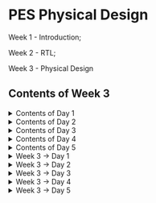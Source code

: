 # PES Physical Design
Week 1 - Introduction;

Week 2 - RTL;

Week 3 - Physical Design


## Contents of Week 3
</details><details>
  <summary>Contents of Day 1</summary>
  
  ### Inception of open-source EDA, OpenLANE and Sky130 PDK 
  
 * How to talk to computers.
   * Introduction to QFN-48 Package, chip, pads, core, die and IPs
   * Introduction to RISC-V
   * From Software Applications to Hardware
* Soc Design and Openlane
    * Introduction to all components of open-source digital asic design
    * Simplified RTL2GDS flow
    * Introduction to OpenLANE and Strive chipsets
    * Introduction to OpenLANE detailed ASIC design flow
 * Open Source EDA Tools.
    * OpenLANE Directory structure in detail
    * Design Preparation Step
    * Review files after design prep and run synthesis
    * OpenLANE Project Git Link Description
    * Steps to characterize synthesis results

</details><details>
  <summary>Contents of Day 2</summary>
  
  ### Good floorplan vs bad floorplan and introduction to library cells
  * Chip Floor planning considerations.
    * Utilization factor and aspect ratio
    * Concept of pre-placed cells
    * De-coupling capacitors
    * Power planning
    * Pin placement and logical cell placement blockage
    * Steps to run floorplan using OpenLANE
    * Review floorplan files and steps to view floorplan
    * Review floorplan layout in Magic

* Library Binding and Placement.
   * Netlist binding and initial place design
   * Optimize placement using estimated wire-length and capacitanc
   * Final placement optimization
   * Need for libraries and characterization
   * Congestion aware placement using RePlAce

* Cell Design and Characterisation flow.
  * Inputs for cell design flow
  * Circuit design step
  * Layout design step
  * Typical characterization flow

* General timinig and Characterisation parameters.
  * Timing threshold definitions
  * Propagation delay and transition time

</details><details>
  <summary>Contents of Day 3</summary>
  
### Design library cell using Magic Layout and ngspice characterization
* Labs for CMOS inverter ngspice simulations.
   * IO placer revision
   * SPICE deck creation for CMOS inverter
   * SPICE simulation lab for CMOS inverter
   * Switching Threshold Vm
   * Static and dynamic simulation of CMOS inverter
   * Lab steps to git clone vsdstdcelldesign
* Inception of Layout CMOS fabrication process.
   * Create Active regions
   * Formation of N-well and P-well
   * Formation of gate terminal
   * Lightly doped drain (LDD) formation
   * Source and drain formation
   * Local interconnect formation
   * Higher level metal formation
   * Lab introduction to Sky130 basic layers layout and LEF using inverter
   * Lab steps to create std cell layout and extract spice netlist
* sky130 Tech file Labs
   * Lab steps to create final SPICE deck using Sky130 tech
   * Lab steps to characterize inverter using sky130 model files
   * Lab introduction to Magic tool options and DRC rules
   * Lab introduction to Sky130 pdk's and steps to download labs
   * Lab introduction to Magic and steps to load Sky130 tech-rules
   * Lab exercise to fix poly.9 error in Sky130 tech-file
   * Lab exercise to implement poly resistor spacing to diff and tap
   * Lab challenge exercise to describe DRC error as geometrical construct
   * Lab challenge to find missing or incorrect rules and fix them

</details><details>
  <summary>Contents of Day 4</summary>
  
### Pre-layout timing analysis and importance of good clock tree
* Timing modeling using delays.
   * Lab steps to convert grid info to track info
   * Lab steps to convert magic layout to std cell LEF
   * Introduction to timing libs and steps to include new cell in synthesis
   * Introduction to delay tables
   * Delay table usage Part 1
   * Delay table usage Part 2
   * Lab steps to configure synthesis settings to fix slack and include vsdinv
* Timing analysis with ideal clocks using openSTA
   * Setup timing analysis and introduction to flip-flop setup time
   * Introduction to clock jitter and uncertainty
   * Lab steps to configure OpenSTA for post-synth timing analysis
   * Lab steps to optimize synthesis to reduce setup violations
   * Lab steps to do basic timing ECO
* Clock tree synthesis TritonCTS and signal integrity.
   * Clock tree routing and buffering using H-Tree algorithm
   * Crosstalk and clock net shielding
   * Lab steps to run CTS using TritonCTS
   * Lab steps to verify CTS runs
* Timing analysis with real clocks using openTA
   * Setup timing analysis using real clocks
   * Hold timing analysis using real clocks
   * Lab steps to analyze timing with real clocks using OpenSTA
   * Lab steps to execute OpenSTA with right timing libraries and CTS assignment
   * Lab steps to observe impact of bigger CTS buffers on setup and hold timing

</details><details>
  <summary>Contents of Day 5</summary>
  
### Final steps for RTL2GDS using tritonRoute and openSTA
* Routing and Design rule check(DRC)
   * Introduction to Maze Routing and Lee's algorithm
   * Lee's Algorithm conclusio
   * Design Rule Check
* Power Distribution Network and routing.
   * Lab steps to build power distribution network
   * Lab steps from power straps to std cell powe
   * Basics of global and detail routing and configure TritonRoute
* TritonRoute Features.
   * TritonRoute feature 1 - Honors pre-processed route guides
   * TritonRoute Feature2 & 3 - Inter-guide connectivity and intra- & inter-layer routing
   * TritonRoute method to handle connectivity
   * Routing topology algorithm and final files list post-route
  
### Course
</details><details>
   <summary>  Week 3 -> Day 1 </summary>

## Contents of Day 1
* How to talk to computers.
* Soc Design and Openlane
* Open Source EDA Tools.

   ### How to talk to computers.
   Any board is the processor/SoC with interfaces. Packages have predefined pins and these are connected to the chip using wires. Packages have components like pads (signals going inside the chip or out of the chip go through the pads), core (where all the digital logic sits),die, foundry IPs (like SRAM, ADC, DAC, PLL) and macros (like the SoC and SPI).
   
   Chip design 
   
   ![image](https://github.com/Shubhashree359/pes_pd/assets/142501263/a63f89c9-d705-4a6a-9057-e5d69cbfd519)
   
   let get inside a chip
   
   ![image](https://github.com/Shubhashree359/pes_pd/assets/142501263/270db554-ae5b-4077-8aeb-8b26f6dbc2a0)
   ![image](https://github.com/Shubhashree359/pes_pd/assets/142501263/392f63b6-3e0c-4f33-ac7a-790bc7017c7c)

   PADS - the ways signal comes inside or goes outside
   
CORE - all the digital logic recides

DIE - size of the chip

Foundry IP's - PLL,adc,dac,sram

foundry - factory where chip get manufactured

macros - Soc, SPI

ISA the way we talk to the computer

How to run a C Program on a cpu, there is a certain flow

RISC Architecture -> Implementation(RTL) -> Layout

C program -> Assemble Level program -> Machine level program

![image](https://github.com/Shubhashree359/pes_pd/assets/142501263/0ef7bac7-76fc-4991-94cc-065b2c3bc55e)

Applicatioin software -> System software -> Hardware

System software has complier and assembler

OS handles IO Operation, allocates memory ans low level system functions.

Application --> OS --> C code --> Complier --> ISA --> Assembler --> Binary Code --> Hardware

![image](https://github.com/Shubhashree359/pes_pd/assets/142501263/e2b9eedf-6f4a-4327-92ef-d803c0856c31)

ISA acts as the abstract interface between C language and the Hardware(Architecture of the Hardware)

ISA --> Assembler --> Binary --> RTL --> synthesis of RTL(netlist) --> Hardware(Physical Implementation of netlist

![image](https://github.com/Shubhashree359/pes_pd/assets/142501263/dcae4776-32de-4cca-831e-f8d6f8305b6d)

### SoC Design Using Openlane
ASIC - Application Specific Integrated Circits

TO build ASIC, we need
* RTL Design
* EDA Tools
* PDK Data

![image](https://github.com/Shubhashree359/pes_pd/assets/142501263/ecb28c75-782d-4c38-a116-9d4d8fb4a57e)

PDK(Process Design Kit) is the interface between the FAB and the designers. It contains process design rules, device models, digital standard cell libraries, IO libraries and much more

#### To go from RTL to GDS we need to follow the following steps:
 synthesis, floor/power planning, placement, clock tree synthesis, routing and sign off.

![image](https://github.com/Shubhashree359/pes_pd/assets/142501263/b2d5eb12-3bfe-40cc-8ed4-16434f1222dd)

* Synthesis – converts RTL into a circuit of components from the standard cell library.

* Floor and power planning – partition the chip die between different system building blocks and place the IO pads or define the dimensions, pin locations and routing tracks.

* Placement - place the cells on the floorplan rows. We have global and detailed placement.

* Clock tree synthesis – create clock distribution network with minimum clock skew.

* Routing – Implement interconnects using the available metal layers. We have global and detailed routing.

* Sign off – DRC, LVS and STA

### Intoduction to openLANE and Strives chipsets
 OpenLane is an automated RTL to GDSII flow based on several components including OpenROAD, Yosys, Magic, Netgen and custom methodology scripts for design exploration and optimization.

strive is a family of open everything SOC's->open EDA,PDK's,RTL

![image](https://github.com/Shubhashree359/pes_pd/assets/142501263/34b1a11e-b6f2-48b2-9533-34770c47ce06)

Main goal is to produce GDSII with no human intervention (no-human-in-the-loop),no LVS violations, no DRC violation.

OpenLANE can be used to harden macros and chips.

openLANE has 2 modes of operation->autonomous or interactive

openLANE has design space exploration

openLANE comes with large number of design examples,there are 43 with best configurations

### Introduction to OpenLANE detailed ASIC design flow

![image](https://github.com/Shubhashree359/pes_pd/assets/142501263/ee368cb7-0ae1-4d25-861b-0bf23fb242f2)

* RTL Synthesis with constraints is done using Yosys and abc
* The design exploration utility is also used for regression testing.
* Openlane can run 70 designs and compare the results and find the best one.
* Scan Insertion
* automatic Test Pattern Generation
* Test Patter Compaction
* Fault Coverage
* Fault Simulation
* Physical Implementation - F&PF,Placement,CTS,Routing
* Verification is performed everytime netlist is modified.
* LEC is used to formally confirm that the function did not change after modifying the netlist.
* Antenna Checker
* RC Extraction
* Static timing Analysis
* DRC and LVS

Tool we will be working on pdk variant called sky130_fd_sc_hd

* sky130 : is the process name
* fd : skywater foundary
* sc : standard cell
* hd(high density) : variant of pdk

we will be using sky130 pdk

![Screenshot 2023-09-18 225723](https://github.com/Shubhashree359/pes_pd/assets/142501263/450cbbf2-4bd3-42b2-8ba8-65b28efc3318)

tools and process files

![image](https://github.com/Shubhashree359/pes_pd/assets/142501263/e7bca9ba-6018-4694-83b5-2a130b66cd4c)

![image](https://github.com/Shubhashree359/pes_pd/assets/142501263/58653491-8461-4a6d-ae67-d09c51541fcb)

Design Preperation step First we go the the working directory
* cd Desktop/work/tools/
* cd openlane_working_dir/
* cd openlane

Now when we type the 
  docker
command a shell opens . In the shell we type 
  ./flow.tcl -interactive

![Screenshot 2023-09-18 230154](https://github.com/Shubhashree359/pes_pd/assets/142501263/f6afbbdb-32b6-4b93-85f3-5bda01ebb3ba)

list of designs already present in openlane

![Screenshot 2023-09-18 230410](https://github.com/Shubhashree359/pes_pd/assets/142501263/cb24c8d3-93fc-4a2a-975a-8726295d541a)

![image](https://github.com/Shubhashree359/pes_pd/assets/142501263/6e4cb501-97de-48ad-b919-2ef91e0c3543)

![image](https://github.com/Shubhashree359/pes_pd/assets/142501263/602ff361-cc4b-4bd3-bd1c-127e8ea2778b)

design setup stage(preparing stage)

prep -design picorv32a

![image](https://github.com/Shubhashree359/pes_pd/assets/142501263/d28bc095-8e29-4815-9860-ce1319332abc)

![image](https://github.com/Shubhashree359/pes_pd/assets/142501263/3f6a6cee-8289-49f5-ac0e-05283a9d81bc)

![image](https://github.com/Shubhashree359/pes_pd/assets/142501263/dd63de2d-fd0e-49a2-ba3c-c5a8c32e7f5c)

coming back to openlane

lets run the synthesis

run_synthesis

![image](https://github.com/Shubhashree359/pes_pd/assets/142501263/936f296b-8f13-4788-9a77-c3916705ee42)

We can observe the results in the runs folder

![image](https://github.com/Shubhashree359/pes_pd/assets/142501263/337c722d-139f-42e3-8bcd-a61aafe1d40e)

We are getting flip flop ratio as 10.843%

![image](https://github.com/Shubhashree359/pes_pd/assets/142501263/c0434bfa-e853-4792-a671-88387049bb9a)

Netlist generated

</details><details>
   <summary>  Week 3 -> Day 2 </summary>

## Contents of Day 2
* Chip Floor planning considerations.
* Library Binding and Placement
* Cell Design and Characterisation flow.
* General timinig and Characterisation parameters.
  
### Chip Floor planning considerations

How to come up with the Width and Height of the Core and Die.

![image](https://github.com/Shubhashree359/pes_pd/assets/142501263/e85fd5e9-e23e-4a40-8826-2ef3253faccd)

* Define the width and height of the core and die: we first begin with a netlist. Calculate the area occupied by the netlist on a silicon wafer. Inside the die, we have a core, where we place our digital logic. A die is a small semiconductor material specimen on which the fundamental circuit is fabricated. Utilization factor = area occupied by the netlist/total area of the core. Aspect ratio = height/width.

* Define the location of preplaced cells: Some cells perform certain tasks and can be re-instantiated multiple times like memory, clock gating cells, comparator, mux, and more. These IPs have user-defined locations and hence are placed on the chip before placement and routing which is why we refer to them as preplaced cells. The location of these cells is not modified during the PNR stages.

* surround pre-placed cells with decoupling capacitors: VDD takes care of the transition from 0 to 1. VSS takes care of the transition from 1 to 0. To connect VDD or VSS to the circuit we require wires, Since wires have physical dimensions, they will have resistance and inductances. These will reduce the supplied voltages. If the voltage drop is not in the noise margin range, the signal will be in an undefined area. So we can't guarantee that signal is 1 or 0. To prevent this, we add decoupling capacitors in parallel with the circuit. Every time the circuit switches, current is drawn from the capacitors. The RL network is used to replenish the charge in the capacitor.

* Power planning: When we have a bus of n bits and some logical operation must be done on it, the lines of the bus will either discharge or charge. When multiple capacitors discharge to VSS, the voltage of VSS might increase (ground bounce). When multiple capacitors charge to VDD, the voltage of VDD might decrease (voltage droop). Thus instead of power coming from one source, if it comes from multiple sources, we can avoid signals going into the undefined area.

* Pin placement: All input pins are on the left-hand side and all the output pins are on the right-hand side.

* Logical cell placement blockage: We block the area occupied by the pins to prevent the PNR tool from placing logical blocks where the pins are present.

* If installation of OpenLane was a local installation, use the following commands to set up magic and PDKs

For magic:

  sudo apt-get update
  sudo apt-get install magic
  
For PDK:
* git clone https://github.com/RTimothyEdwards/open_pdks.git git_open_pdks
* cd ~/git_open_pdks
* ./configure --enable-sky130-pdk --with-sky130-variants=all --prefix=/home/<unixusername>
* make
* make install

In this lab we are going to see the floorplan of our previously synthesized design picorv32a. Use the following commands.

* cd OpenLane
* sudo make mount
* ./flow.tcl -interactive
* package require openlane 0.9
* prep -design <file_name>
* run_synthesis
* run_floorplan

![image](https://github.com/Shubhashree359/pes_pd/assets/142501263/91b63e93-d6de-41f2-8dc7-8b5b8d6c0e6c)

Once floorplan is complete we need to open it in magic to view the floorplan

  cd ../OpenLane/designs/picorv32a/runs/<most_recent_run>/results/floorplan/
  magic -T ../git_open_pdks/sky130/magic/sky130.tech lef read ../OpenLane/designs/picorv32a/runs/<most_recent_run>/tmp/merged.nom.lef def read picorv32.def &

Once magic opens, we can see the cell. Use s and then v to center the floorplan. Use z to zoom in.

![image](https://github.com/Shubhashree359/pes_pd/assets/142501263/ef08025e-1946-484d-8353-6407909a79a1)

![image](https://github.com/Shubhashree359/pes_pd/assets/142501263/cfd192c6-bae2-43c8-9a73-e40803bbc399)


![image](https://github.com/Shubhashree359/pes_pd/assets/142501263/b3e82c5b-825d-4167-9255-59c36122666d)

## Library Binding and Placement

### Placement and routing
1) bind netlist withphysical cells

shape of the gates represent the functionality of the gates, inreality all gthe gates are represented as boxes each components are given proper shape library has all the height,width,delay informations of a particular cell and the required conditions of the cell,libraries can be further divided by shape/size and delay information. Libraries also contain various flavour of a particular cell

2) Placement 
   
![image](https://github.com/Shubhashree359/pes_pd/assets/142501263/d74ad652-d85a-4875-a358-5bc0d9d56e9c)

3) optimise placement
   ![image](https://github.com/Shubhashree359/pes_pd/assets/142501263/e3b8dd8f-1efd-4962-a47a-fd65804158a0)

We have to maintain signal integrity, so we use repeators,which are buffers that will re-condition the original signals make a new signal and replicates the original signal. There is loss of area despite maintainng signal integrity Signal integrity needs to be maintained in all the cells The distance between each cell is calculated by slew/ transition

![image](https://github.com/Shubhashree359/pes_pd/assets/142501263/15bd6ec9-4682-4da1-93c9-5310b94f6e23)

4) STA (static timing analysis
Library characterization and modelling Libraries provide standardized building blocks that enhance design productivity and reusability, while characterization provides the essential data needed to accurately model and simulate the behavior of these components, ensuring that the final design meets its performance, power, and reliability goals.

Congestion aware placement using RePlAce

Placement is of 2 tyoes detailed placement and global placement

![image](https://github.com/Shubhashree359/pes_pd/assets/142501263/2b2ab789-d6ea-44a3-9ad2-83f2e3a9a5e6)

![image](https://github.com/Shubhashree359/pes_pd/assets/142501263/d459717f-7408-4944-9068-2243c962e511)

![image](https://github.com/Shubhashree359/pes_pd/assets/142501263/2bdc4b41-b853-43de-8749-3044d356154f)

![image](https://github.com/Shubhashree359/pes_pd/assets/142501263/e8daebbc-128d-4b17-bf92-cd625cc4d990)

## Inputs for cell design flow
Cell design flow refers to the process of creating and optimizing individual digital logic cells that are part of a standard cell library. These libraries contain a set of pre-designed, characterized, and reusable logic gates, flip-flops, and other basic building blocks used in the design of integrated circuits. These libraries include PDK, DRC and LVS rules, SPICE models, libraries, user-defined specifications. User derfined specifications like Pin location, drawn gate lenght are added to the libarary by the library developer


![image](https://github.com/Shubhashree359/pes_pd/assets/142501263/171b85f1-d315-4bd5-81b3-fe21af7dd22b)

Circuit Design

Circuit design:Implment function using nmos and pmos and then derive the network graph. Derive the Euler's path and stick diagram from the graph.

![image](https://github.com/Shubhashree359/pes_pd/assets/142501263/a5a70b86-a257-4e35-b942-3b78404bb30f)

![image](https://github.com/Shubhashree359/pes_pd/assets/142501263/9914c054-d894-43da-999b-9b359af67f37)


Layout design Convert stick diagram according to the DRC rules Extraction of parasitics,extracted spice list

Characterization timing ,noise power.libs functions Read in the models and tech files and generate extracted spice Netlist. Read the subcircuits and attach power sources. Apply stimulus to characterization setup, provide neccesary output capacitance loads and provide neccesary simulation commands.

![image](https://github.com/Shubhashree359/pes_pd/assets/142501263/ff06bf27-fb0f-42e5-ac1f-f35cf1835eef)

## General timing characterization parameters

Timing threshold definitions

![image](https://github.com/Shubhashree359/pes_pd/assets/142501263/9e0456d5-8a30-4fc9-ba50-9d386a1ab269)

Propagation Delay The time difference between when the transitional input reaches 50% of its final value and when the output reaches 50% of its final value.

* Propagation delay=time(out_fall_thr)-time(in_rise_thr)

Transition Time The time it takes the signal to move between states is the transition time , where the time is measured between 10% and 90% or 20% to 80% of the signal levels.

* Rise transition time = time(slew_high_rise_thr) - time (slew_low_rise_thr )
* Fall transition time = time(slew_high_fall_thr) - time (slew_low_fall_thr)

</details><details>
  <summary>  Week 3 -> Day 3 </summary>

## content of day 3:
* Labs for CMOS inverter ngspice simulations.
* Inception of Layout CMOS fabrication process.
* sky130 Tech file Labs

## Labs for CMOS inverter ngspice simulations

IO Placer revision PnR is a iterative flow and hence, we can make changes to the environment variables when required. For example we can change the pin configuration along the core from equvi distance randomly placed to someother placement.

SPICE deck creation for CMOS inverter

To simulate standard cells we need to create spice deck for our cell. The spice deck will contain

Component connectivity which include the substrate taps that tunes the threshold voltage of the MOS
Component values like values of PMOS and NMOS, Output load, Input Gate Voltage, supply voltage
Node names which are required to define the SPICE Netlist

![image](https://github.com/Shubhashree359/pes_pd/assets/142501263/40f389fc-6247-4c3a-9f9a-8c16dd3bc20a)

Switching Threshold of a CMOS Inverter CMOS cells have three modes of operation:

Cutoff - No inversion Triode - Inversion but no pinchoff in channel Saturation - Inversion and pinchoff in channel

The voltages at which the switch between the modes of operation happens is dependent on the threshold voltage of the device. Threshold voltage is a function of the W/L ratio of a device, therefore varying the W/L ratio will vary the output waveform of CMOS devices. To enable efficient description of the varying waveforms a single parameter called switching threshold is used. Switching threshold is defined at the intersection of Vin = Vout.

![image](https://github.com/Shubhashree359/pes_pd/assets/142501263/2c0eb6b7-e508-4a0b-8fe2-ee6e438883a9)

![image](https://github.com/Shubhashree359/pes_pd/assets/142501263/969e6148-6891-4205-a7e2-5045bc386c15)

### Static and dynamic simulation of CMOS inverter

![image](https://github.com/Shubhashree359/pes_pd/assets/142501263/91381f65-f02f-470b-a588-04611e8b3cb3)

![image](https://github.com/Shubhashree359/pes_pd/assets/142501263/9dcbbdd1-a48e-4237-957d-60640a39cb99)

### steps to git clone vsdstdcelldesign

Cloning repository
  git clone https://github.com/nickson-jose/vsdstdcelldesign.git

![image](https://github.com/Shubhashree359/pes_pd/assets/142501263/3a8551d3-46d7-4f18-83ef-6f0428e4548e)

command for layout
  magic -T sky130A.tech sky130_inv.mag &

![image](https://github.com/Shubhashree359/pes_pd/assets/142501263/2dbe25a6-ad4a-49ff-b2a4-bf450189a10f)

![image](https://github.com/Shubhashree359/pes_pd/assets/142501263/e0f82380-70fe-4607-aa4a-29cb5deadc51)

## Inception of Layout and CMOS Fabrication Process

### 16 mask CMOS process
## 1. Substrate Selection: 
* In the initial phase, the appropriate semiconductor substrate is chosen.
* P-Type substrate with resistivity around (5-50 ohm) doping level (10^15 cm^-3) and orientation (100).
* Note that substrate doping should be less than well doping (used to fabricate NMOS and PMOS)

![image](https://github.com/Shubhashree359/pes_pd/assets/142501263/1529bde9-cced-4b7b-8b76-f1444037371b)

## 2. Create active resistance
* This step creates pockets for NMOS and PMOS
* to isolate the active regions for transistors SiO2 and Si3N2 deposited. Pockets created using photoresist and lithography.

![image](https://github.com/Shubhashree359/pes_pd/assets/142501263/e9f9833e-449c-4619-8392-9bdd53edfb88)

## 3. Nwell & Pwell formation : 
* P-well formation involves photolithography and ion implantation of p-type Boron material into the p-substrate.N-well is formed similarly with n-type Phosphorus material.
* Apply photoresist, apply mask that covers NMOS
* Expose to UV, Wash, remove mask, appl boron(p-type) using Ion Implantation at an energy of 200Kev(for diffusion)
* repeat it for the other half using phosphorous @400Kev because phosphorous is heavier
* Wells have been created but the depth is low. Therefore subject it to high temperature furnace which increases the well depth.

![image](https://github.com/Shubhashree359/pes_pd/assets/142501263/e57135e6-12dd-4b2e-8577-ef487709b17f)

## 4. Formation of Gate
* We repeat the step 3 but at low energy with p-type implant as boron @60Kev and n-type implant as Arsenic.
* Due to this The SiO2 is damaged as the dopants penetrate through it.
* Therefore original SiO2 is etched out using dilute HF solution and regrown to give high quality oxide(~10 nm thin)
* Finally for the gate to form, apply N-type ion implants for low gate resistance.
* Now mask on small width of Nwell and PWell above SiO2 and perform photolithography
* Gate Formation is Done

![image](https://github.com/Shubhashree359/pes_pd/assets/142501263/0e0fa297-0485-4fa8-8483-be90777aac7e)

## 5. Lighlt Doped Drain Formation(LDD Formation)
* On the surface of SiO2 corresponding to NWell, apply photoresist, mask it, put phosphorous to make N-Implant on p-well(N-)
* Similarly do it for the other side using boron that forms (p-) implant
* This LDD has to be protected from further process
* so, Deposit 0.1um thick SiO2 on full structure and etch out using plasma anisotropic etching that results in formation of side wall spacers.

![image](https://github.com/Shubhashree359/pes_pd/assets/142501263/2668b75a-759a-4917-9b21-2ff1f86138dc)

## 6. Source and Drain Formation
* Mask Nwell structure, deposit arsenic @75KeV that forms an N+ implant on Pwell
* use boron for P+ implant formation on Nwell
* Subject it to high temperature furnace that results in required thickness of N+,P+,N-,P- implants.

![image](https://github.com/Shubhashree359/pes_pd/assets/142501263/90d8cff6-2bc2-4a5d-b5f7-f236c313366e)

## 7. Steps to form contacts and interconnects
* Etch thin SiO2 oxide in HF solution
* Deposit Titanium of wafer surface using sputtering all over the structure
* Wafer heated at 600-700 degree in ambient N2 environment for 60 sec that reults in low resistance TiSi2 where the gate of both MOS is present.
* At the other places, TiN is formed that's used for local communication
* Etch off TiN on and half around gate structure of both MOS using RCA Cleaning

![image](https://github.com/Shubhashree359/pes_pd/assets/142501263/e7bc9978-44a1-4e7b-8586-aad2ed74fd19)

## 8. Higher level metal formation
* On the resulted structure, deposit a thick layer of (1um) SiO2 doped with P/B known as phosphoborosilicate glass
* To make the added surface plain, use CMP (Chemical Metal Polishing)
* For the creation of contact pins, proper holes with contacts have to be made
* this can be done using Al, W and TiN layer depositions.
* Deposit a layer of Si3N4 that acts as dielectric to protect the chip.

![image](https://github.com/Shubhashree359/pes_pd/assets/142501263/4b6350e2-df90-4d9b-ade5-1d4b906194c6)

9. Final STructure

![image](https://github.com/Shubhashree359/pes_pd/assets/142501263/475a871d-876a-404a-a803-ee0185b72c30)

## Lab introduction to sky130 basic layers layout ns LEF usinf inverter

![image](https://github.com/Shubhashree359/pes_pd/assets/142501263/2c813bfa-816d-4493-891e-f743b8f16fde)

* select a region from the layout, go to the console and type 
  what
 to display the information of selected area
* To select a region, place cursor on that point and press 's'. More the number of times you press 's', higher the abstraction selected.

![image](https://github.com/Shubhashree359/pes_pd/assets/142501263/77f99964-26b5-4b57-9fa2-52ec2527f287)

### DRC Errors

DRC errors in magic will be highlighted with white dotted lines:

To identify DRC errors select DRC find next error: it will be displayed on the tkcon window

Extracting to SPICE Command

  extract all
  ext2spice cthresh 0 rthresh 0

cthresh and rthresh are used to extract all parasatic capacitances.

![image](https://github.com/Shubhashree359/pes_pd/assets/142501263/c5638f57-04c2-48e9-9705-2bafa0ffcf87)

spice file:

![image](https://github.com/Shubhashree359/pes_pd/assets/142501263/971590cb-2ff9-4d5d-9c26-1b76c648467b)

## Sky130 Tech File Labs
### Lab steps to create final SPICE deck using Sky130 tech

![image](https://github.com/Shubhashree359/pes_pd/assets/142501263/971590cb-2ff9-4d5d-9c26-1b76c648467b)

from this file we can see the contents of pmos and nmos as shown.

Y is gate A is drain and then we source followed by the substrate.

we modify this by mentioning the transition times and the various parameters of ground and source as shown below:

![image](https://github.com/Shubhashree359/pes_pd/assets/142501263/7ba1eef0-9d0b-47e7-9322-c84dde408d79)

run this file using ngspice:

![image](https://github.com/Shubhashree359/pes_pd/assets/142501263/e3caf573-cb43-40de-9af9-29cbb5f42dd1)

### Lab steps to characterize inverter using sky130 model files

plot output vs time in ngspice

![image](https://github.com/Shubhashree359/pes_pd/assets/142501263/1df92ef7-d7eb-47e1-9d7f-70cd6ea9c36b)

we see that the output y red line is slightly shifted we can see this by zooming into it as shown below:

![image](https://github.com/Shubhashree359/pes_pd/assets/142501263/466ac047-1329-41ce-ad8f-2df54630b961)

### Lab introduction to Magic tool options and DRC rules
Magic is a venerable VLSI layout tool, written in the 1980's at Berkeley by John Ousterhout, now famous primarily for writing the scripting interpreter language Tcl. Due largely in part to its liberal Berkeley open-source license, magic has remained popular with universities and small companies. The open- source license has allowed VLSI engineers with a bent toward programming to implement clever ideas and help magic stay abreast of fabrication technology. However, it is the well thought-out core algorithms which lend to magic the greatest part of its popularity. Magic is widely cited as being the easiest tool to use for circuit layout, even for people who ultimately rely on commercial tools for their product design flow.

  http://opencircuitdesign.com/magic/

### Lab introduction to Sky130 pdk's and steps to download labs
we download the tech files of the labs using the command wget http://opencircuitdesign.com/open_pdks/archive/drc_tests.tgz which we will be using in magic 

![image](https://github.com/Shubhashree359/pes_pd/assets/142501263/d7791781-05d4-423f-a1f6-3c4b36d7f470)

these are tar files that contain the tech files for the magic labs.

Commands to open magic

magic -d XR

![image](https://github.com/Shubhashree359/pes_pd/assets/142501263/ecfa26a0-189f-41a5-953a-29623a575e81)

To see DRC error select area and type drc why in tkcon

![image](https://github.com/Shubhashree359/pes_pd/assets/142501263/03a3bd44-d50f-4189-834d-ce2d7f57dd91)

To fix the error open the sky130A.tech file using a editor and search for poly.9

![image](https://github.com/Shubhashree359/pes_pd/assets/142501263/8499b5ea-9525-40bc-a67e-a2d19fd5f766)

Now load the sky130A.tech file again and type the command drc check

![image](https://github.com/Shubhashree359/pes_pd/assets/142501263/de751a81-a3d1-444c-acef-08dff41d0e20)

DRC error as geometrical construct

Open the nwell.mag file in magic. Seletch the nwell.6 and type the commands

cif ostyle drc cif see dnwell_shrink cif see dnwell_missing

![image](https://github.com/Shubhashree359/pes_pd/assets/142501263/554ceca4-d177-4b76-b5c1-dbdf377a5e37)

ERROR

![image](https://github.com/Shubhashree359/pes_pd/assets/142501263/87367f95-936b-4d18-a05b-5e70621f6d26)

FIXING THE ERROR

![image](https://github.com/Shubhashree359/pes_pd/assets/142501263/97b1b3fc-6cfa-4b90-a399-b6be56708df8)

Now save the file and run DRC check

![image](https://github.com/Shubhashree359/pes_pd/assets/142501263/23bf3386-cc4b-4056-9c53-8f1c448716ca)

</details><details>
   <summary>  Week 3 -> Day 4 </summary>

## Contents of Day 4
* Timing modeling using delays.
* Timing analysis with ideal clocks using openSTA
* Clock tree synthesis TritonCTS and signal integrity.
* Timing analysis with real clocks using openTA

### Timing modeling using delay table

</details><details>
   <summary>  Week 3 -> Day 5 </summary>

## Contents of Day 5
* Routing and Design rule check(DRC)
* Power Distribution Network and routing.
* TritonRoute Features.


































